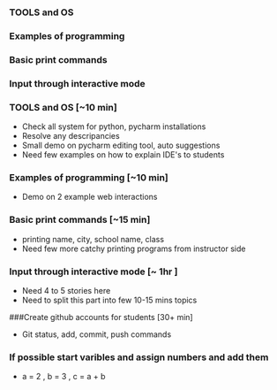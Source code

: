 ### TOOLS and OS
### Examples of programming
### Basic print commands
### Input through interactive mode


### TOOLS and OS [~10 min]
- Check all system for python, pycharm installations
- Resolve any descripancies
- Small demo on pycharm editing tool, auto suggestions
- Need few examples on how to explain IDE's to students


### Examples of programming [~10 min]
- Demo on 2 example web interactions


### Basic print commands [~15 min]
- printing name, city, school name, class
- Need few more catchy printing programs from instructor side

 
### Input through interactive mode [~ 1hr ]
- Need 4 to 5 stories here
- Need to split this part into few 10-15 mins topics


###Create github accounts for students [30+ min]
- Git status, add, commit, push commands

### If possible start varibles and assign numbers and add them
- a  = 2 , b = 3  , c = a + b
